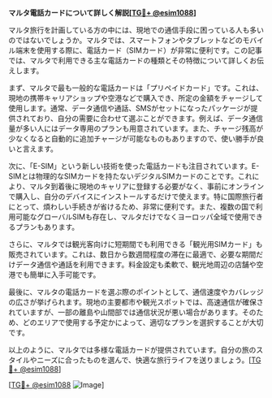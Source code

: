 **マルタ電話カードについて詳しく解説[[TG💪+ @esim1088](https://t.me/s/esim1088)]**

マルタ旅行を計画している方の中には、現地での通信手段に困っている人も多いのではないでしょうか。マルタでは、スマートフォンやタブレットなどのモバイル端末を使用する際に、電話カード（SIMカード）が非常に便利です。この記事では、マルタで利用できる主な電話カードの種類とその特徴について詳しくお伝えします。

まず、マルタで最も一般的な電話カードは「プリペイドカード」です。これは、現地の携帯キャリアショップや空港などで購入でき、所定の金額をチャージして使用します。通常、データ通信や通話、SMSがセットになったパッケージが提供されており、自分の需要に合わせて選ぶことができます。例えば、データ通信量が多い人にはデータ専用のプランも用意されています。また、チャージ残高が少なくなると自動的に追加チャージが可能なものもありますので、使い勝手が良いと言えます。

次に、「E-SIM」という新しい技術を使った電話カードも注目されています。E-SIMとは物理的なSIMカードを持たないデジタルSIMカードのことです。これにより、マルタ到着後に現地のキャリアに登録する必要がなく、事前にオンラインで購入し、自分のデバイスにインストールするだけで使えます。特に国際旅行者にとって、煩わしい手続きが省けるため、非常に便利です。また、複数の国で利用可能なグローバルSIMも存在し、マルタだけでなくヨーロッパ全域で使用できるプランもあります。

さらに、マルタでは観光客向けに短期間でも利用できる「観光用SIMカード」も販売されています。これは、数日から数週間程度の滞在に最適で、必要な期間だけデータ通信や通話を利用できます。料金設定も柔軟で、観光地周辺の店舗や空港でも簡単に入手可能です。

最後に、マルタの電話カードを選ぶ際のポイントとして、通信速度やカバレッジの広さが挙げられます。現地の主要都市や観光スポットでは、高速通信が確保されていますが、一部の離島や山間部では通信状況が悪い場合があります。そのため、どのエリアで使用する予定かによって、適切なプランを選択することが大切です。

以上のように、マルタでは多様な電話カードが提供されています。自分の旅のスタイルやニーズに合ったものを選んで、快適な旅行ライフを送りましょう。[[TG💪+ @esim1088](https://t.me/s/esim1088)]

[[TG💪+ @esim1088](https://t.me/s/esim1088) ![Image](https://i.postimg.cc/Y0z9fWf4/image.png)]